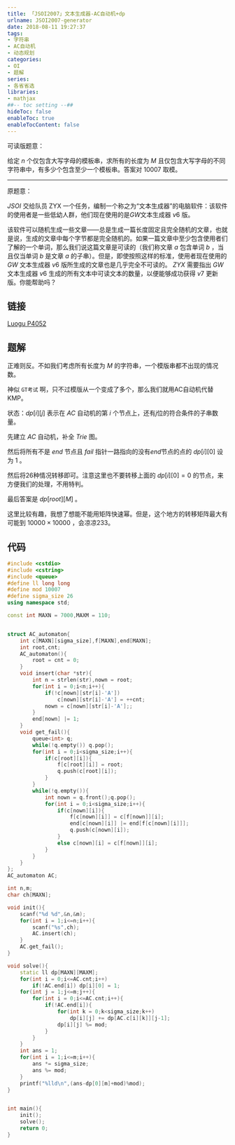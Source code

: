 ```yaml
---
title: 「JSOI2007」文本生成器-AC自动机+dp
urlname: JSOI2007-generator
date: 2018-08-11 19:27:37
tags:
- 字符串
- AC自动机
- 动态规划
categories: 
- OI
- 题解
series:
- 各省省选
libraries:
- mathjax 
##-- toc setting --##
hideToc: false
enableToc: true
enableTocContent: false
---
```


可读版题意：

给定 $n$ 个仅包含大写字母的模板串，求所有的长度为 $M$ 且仅包含大写字母的不同字符串中，有多少个包含至少一个模板串。答案对 $10007$ 取模。

<!--more-->
- - -
原题意：

$JSOI$ 交给队员 ZYX 一个任务，编制一个称之为“文本生成器”的电脑软件：该软件的使用者是一些低幼人群，他们现在使用的是$GW$文本生成器 $v6$ 版。

该软件可以随机生成一些文章――总是生成一篇长度固定且完全随机的文章，也就是说，生成的文章中每个字节都是完全随机的。如果一篇文章中至少包含使用者们了解的一个单词，那么我们说这篇文章是可读的（我们称文章 $a$ 包含单词 $b$ ，当且仅当单词 $b$ 是文章 $a$ 的子串）。但是，即使按照这样的标准，使用者现在使用的 $GW$ 文本生成器 $v6$ 版所生成的文章也是几乎完全不可读的。 $ZYX$ 需要指出 $GW$ 文本生成器 $v6$ 生成的所有文本中可读文本的数量，以便能够成功获得 $v7$ 更新版。你能帮助吗？

## 链接

[Luogu P4052](https://www.luogu.org/problemnew/show/P4052)

## 题解

正难则反。不如我们考虑所有长度为 $M$ 的字符串，一个模版串都不出现的情况数。

神似 `GT考试` 啊，只不过模版从一个变成了多个，那么我们就用AC自动机代替KMP。

状态：$dp[i][j]$ 表示在 $AC$ 自动机的第 $i$ 个节点上，还有$j$位的符合条件的子串数量。

先建立 $AC$ 自动机，补全 $Trie$ 图。

然后将所有不是 $end$ 节点且 $fail$ 指针一路指向的没有$end$节点的点的 $dp[i][0]$ 设为 $1$ 。

然后将26种情况转移即可。注意这里也不要转移上面的 $dp[i][0] = 0$ 的节点，来方便我们的处理，不用特判。

最后答案是 $dp[root][M]$ 。

这里比较有趣，我想了想能不能用矩阵快速幂。但是，这个地方的转移矩阵最大有可能到 $10000\times 10000$ ，会凉凉233。


## 代码


```cpp
#include <cstdio>
#include <cstring>
#include <queue>
#define ll long long
#define mod 10007
#define sigma_size 26
using namespace std;

const int MAXN = 7000,MAXM = 110;


struct AC_automaton{
    int c[MAXN][sigma_size],f[MAXN],end[MAXN];
    int root,cnt;
    AC_automaton(){
        root = cnt = 0;
    }
    void insert(char *str){
        int n = strlen(str),nown = root;
        for(int i = 0;i<n;i++){
            if(!c[nown][str[i]-'A']) 
                c[nown][str[i]-'A'] = ++cnt;
            nown = c[nown][str[i]-'A'];;
        }
        end[nown] |= 1;
    }
    void get_fail(){
        queue<int> q;
        while(!q.empty()) q.pop();
        for(int i = 0;i<sigma_size;i++){
            if(c[root][i]){
                f[c[root][i]] = root;
                q.push(c[root][i]);
            }
        }   
        while(!q.empty()){
            int nown = q.front();q.pop();
            for(int i = 0;i<sigma_size;i++){
                if(c[nown][i]){
                    f[c[nown][i]] = c[f[nown]][i];
                    end[c[nown][i]] |= end[f[c[nown][i]]];
                    q.push(c[nown][i]);
                }
                else c[nown][i] = c[f[nown]][i];
            }
        }
    }
};
AC_automaton AC;

int n,m;
char ch[MAXN];

void init(){
    scanf("%d %d",&n,&m);
    for(int i = 1;i<=n;i++){
        scanf("%s",ch);
        AC.insert(ch);
    }
    AC.get_fail();
}

void solve(){
    static ll dp[MAXN][MAXM];
    for(int i = 0;i<=AC.cnt;i++)
        if(!AC.end[i]) dp[i][0] = 1;
    for(int j = 1;j<=m;j++){
        for(int i = 0;i<=AC.cnt;i++){
            if(!AC.end[i]){
                for(int k = 0;k<sigma_size;k++)
                    dp[i][j] += dp[AC.c[i][k]][j-1];
                dp[i][j] %= mod;
            }
        }
    }
    int ans = 1;
    for(int i = 1;i<=m;i++){
        ans *= sigma_size;
        ans %= mod;
    }
    printf("%lld\n",(ans-dp[0][m]+mod)%mod);
}


int main(){
    init();
    solve();
    return 0;
}
```

